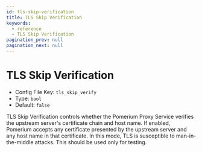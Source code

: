 ```yaml
---
id: tls-skip-verification
title: TLS Skip Verification
keywords:
  - reference
  - TLS Skip Verification
pagination_prev: null
pagination_next: null
---
```


# TLS Skip Verification

- Config File Key: `tls_skip_verify`
- Type: `bool`
- Default: `false`

TLS Skip Verification controls whether the Pomerium Proxy Service verifies the upstream server's certificate chain and host name. If enabled, Pomerium accepts any certificate presented by the upstream server and any host name in that certificate. In this mode, TLS is susceptible to man-in-the-middle attacks. This should be used only for testing.
